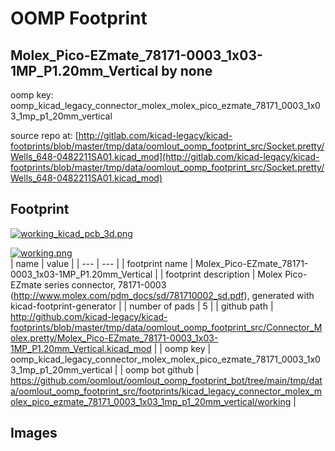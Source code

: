 # OOMP Footprint  
## Molex_Pico-EZmate_78171-0003_1x03-1MP_P1.20mm_Vertical  by none  
  
oomp key: oomp_kicad_legacy_connector_molex_molex_pico_ezmate_78171_0003_1x03_1mp_p1_20mm_vertical  
  
source repo at: [http://gitlab.com/kicad-legacy/kicad-footprints/blob/master/tmp/data/oomlout_oomp_footprint_src/Socket.pretty/Wells_648-0482211SA01.kicad_mod](http://gitlab.com/kicad-legacy/kicad-footprints/blob/master/tmp/data/oomlout_oomp_footprint_src/Socket.pretty/Wells_648-0482211SA01.kicad_mod)  
## Footprint  
  
[![working_kicad_pcb_3d.png](working_kicad_pcb_3d_600.png)](working_kicad_pcb_3d.png)  
  
[![working.png](working_600.png)](working.png)  
| name | value | 
| --- | --- | 
| footprint name | Molex_Pico-EZmate_78171-0003_1x03-1MP_P1.20mm_Vertical | 
| footprint description | Molex Pico-EZmate series connector, 78171-0003 (http://www.molex.com/pdm_docs/sd/781710002_sd.pdf), generated with kicad-footprint-generator | 
| number of pads | 5 | 
| github path | http://github.com/kicad-legacy/kicad-footprints/blob/master/tmp/data/oomlout_oomp_footprint_src/Connector_Molex.pretty/Molex_Pico-EZmate_78171-0003_1x03-1MP_P1.20mm_Vertical.kicad_mod | 
| oomp key | oomp_kicad_legacy_connector_molex_molex_pico_ezmate_78171_0003_1x03_1mp_p1_20mm_vertical | 
| oomp bot github | https://github.com/oomlout/oomlout_oomp_footprint_bot/tree/main/tmp/data/oomlout_oomp_footprint_src/footprints/kicad_legacy_connector_molex_molex_pico_ezmate_78171_0003_1x03_1mp_p1_20mm_vertical/working | 
## Images  
